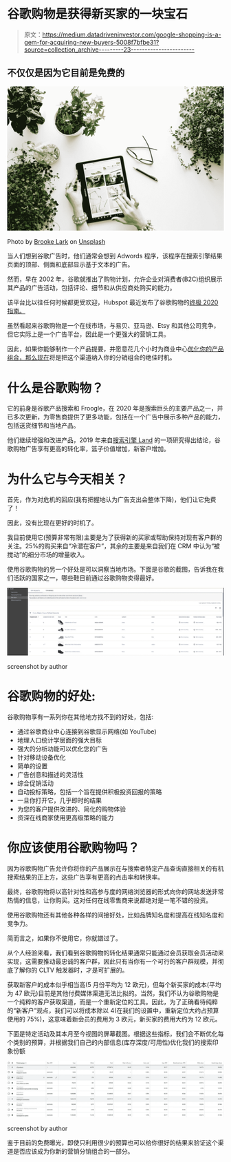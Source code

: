 # 谷歌购物是获得新买家的一块宝石

> 原文：<https://medium.datadriveninvestor.com/google-shopping-is-a-gem-for-acquiring-new-buyers-5008f7bfbe31?source=collection_archive---------23----------------------->

## 不仅仅是因为它目前是免费的

![](img/a79f24762c27449f716d6933aed2c9bb.png)

Photo by [Brooke Lark](https://unsplash.com/@brookelark?utm_source=medium&utm_medium=referral) on [Unsplash](https://unsplash.com/?utm_source=medium&utm_medium=referral)

当人们想到谷歌广告时，他们通常会想到 Adwords 程序，该程序在搜索引擎结果页面的顶部、侧面和底部显示基于文本的广告。

然而，早在 2002 年，谷歌就推出了购物计划，允许企业对消费者(B2C)组织展示其产品的广告活动，包括评论、细节和从供应商处购买的能力。

该平台比以往任何时候都更受欢迎，Hubspot 最近发布了谷歌购物的[终极 2020 指南。](https://blog.hubspot.com/marketing/google-shopping)

虽然看起来谷歌购物是一个在线市场，与易贝、亚马逊、Etsy 和其他公司竞争，但它实际上是一个广告平台，因此是一个更强大的营销工具。

因此，如果你能够制作一个产品提要，并愿意花几个小时为商业中心[优化你的产品组合，那么现在](https://blog.google/products/shopping/its-now-free-to-sell-on-google/)将是把这个渠道纳入你的分销组合的绝佳时机。

# 什么是谷歌购物？

它的前身是谷歌产品搜索和 Froogle，在 2020 年是搜索巨头的主要产品之一，并已多次更新，为零售商提供了更多功能，包括在一个广告中展示多种产品的能力，包括送货细节和当地产品。

他们继续增强和改进产品，2019 年来自[搜索引擎 Land](https://searchengineland.com/google-shopping-actions-vs-google-shopping-a-real-world-case-study-313688) 的一项研究得出结论，谷歌购物广告享有更高的转化率，篮子价值增加，新客户增加。

# 为什么它与今天相关？

首先，作为对危机的回应(我有把握地认为广告支出会整体下降)，他们让它免费了！

因此，没有比现在更好的时机了。

我目前使用它(预算非常有限)主要是为了获得新的买家或帮助保持对现有客户群的关注。25%的购买来自“冷潜在客户”，其余的主要是来自我们在 CRM 中认为“被搅动”的细分市场的增量收入。

使用谷歌购物的另一个好处是可以洞察当地市场。下面是谷歌的截图，告诉我在我们活跃的国家之一，哪些鞋目前通过谷歌购物卖得最好。

![](img/a6dd06bd01868aa13122c95a8b51e28b.png)

screenshot by author

# 谷歌购物的好处:

谷歌购物享有一系列你在其他地方找不到的好处，包括:

*   通过谷歌商业中心连接到谷歌显示网络(如 YouTube)
*   地理人口统计学层面的强大目标
*   强大的分析功能可以优化您的广告
*   针对移动设备优化
*   简单的设置
*   广告创意和描述的灵活性
*   综合促销活动
*   自动投标策略，包括一个旨在提供积极投资回报的策略
*   一旦你打开它，几乎即时的结果
*   为您的客户提供改进的、简化的购物体验
*   资深在线商家使用更高级策略的能力

# 你应该使用谷歌购物吗？

因为谷歌购物广告允许你将你的产品展示在与搜索者特定产品查询直接相关的有机搜索结果的正上方，这些广告享有更高的点击率和转换率。

最终，谷歌购物将以高针对性和高参与度的网络浏览器的形式向你的网站发送非常热情的信息，让你购买。这对任何在线零售商来说都绝对是一笔不错的投资。

使用谷歌购物还有其他各种各样的间接好处，比如品牌知名度和提高在线知名度和竞争力。

简而言之，如果你不使用它，你就错过了。

从个人经验来看，我们看到谷歌购物的转化结果通常只能通过会员获取会员活动来实现，这需要推动最忠诚的客户群，因此只有当你有一个可行的客户群规模，并彻底了解你的 CLTV 触发器时，才是可扩展的。

获取新客户的成本似乎相当高(5 月份平均为 12 欧元)，但每个新买家的成本(平均为 47 欧元)目前是其他付费媒体渠道无法比拟的。当然，我们不认为谷歌购物是一个纯粹的客户获取渠道，而是一个重新定位的工具。因此，为了正确看待纯粹的“新客户”观点，我们可以将成本除以 4(在我们的设置中，重新定位大约占预算使用的 75%)，这意味着新会员的费用为 3 欧元，新买家的费用大约为 12 欧元。

下面是特定活动及其本月至今视图的屏幕截图。根据这些指标，我们会不断优化每个类别的预算，并根据我们自己的内部信息(库存深度/可用性)优化我们的搜索印象份额

![](img/d4057a9c49fdd635f79add776003ebf6.png)

screenshot by author

鉴于目前的免费曝光，即使只利用很少的预算也可以给你很好的结果来验证这个渠道是否应该成为你新的营销分销组合的一部分。